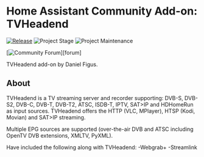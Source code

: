 # Home Assistant Community Add-on: TVHeadend

[![Release][release-shield]][release] ![Project Stage][project-stage-shield] ![Project Maintenance][maintenance-shield]

[![Community Forum][forum-shield]][forum]

TVHeadend add-on by Daniel Figus.

## About

TVHeadend is a TV streaming server and recorder supporting:
DVB-S, DVB-S2, DVB-C, DVB-T, DVB-T2, ATSC, ISDB-T, IPTV, SAT>IP and HDHomeRun 
as input sources.
TVHeadend offers the HTTP (VLC, MPlayer), HTSP (Kodi, Movian) and SAT>IP streaming.

Multiple EPG sources are supported (over-the-air DVB and ATSC including OpenTV DVB extensions, XMLTV, PyXML).

Have included the following along with TVHeadend:
-Webgrab+
-Streamlink

[forum-shield]: https://img.shields.io/badge/community-forum-brightgreen.svg
[maintenance-shield]: https://img.shields.io/maintenance/yes/2023.svg
[project-stage-shield]: https://img.shields.io/badge/project%20stage-production%20ready-brightgreen.svg
[release-shield]: https://img.shields.io/badge/version-3251ab0-blue.svg
[release]: https://github.com/dfigus/addon-tvheadend/tree/3251ab0